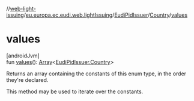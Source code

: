 //[web-light-issuing](../../../../index.md)/[eu.europa.ec.eudi.web.lightIssuing](../../index.md)/[EudiPidIssuer](../index.md)/[Country](index.md)/[values](values.md)

# values

[androidJvm]\
fun [values](values.md)(): [Array](https://kotlinlang.org/api/latest/jvm/stdlib/kotlin/-array/index.html)&lt;[EudiPidIssuer.Country](index.md)&gt;

Returns an array containing the constants of this enum type, in the order they're declared.

This method may be used to iterate over the constants.
